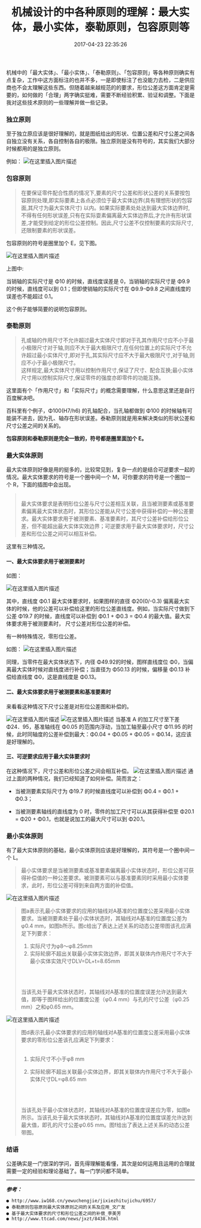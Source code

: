 ﻿---
title: 机械设计的中各种原则的理解：最大实体，最小实体，泰勒原则，包容原则等
date: 2017-04-23 22:35:26
tags: 机械设计
categories: 机械结构
---


机械中的「最大实体」、「最小实体」、「泰勒原则」、「包容原则」等各种原则确实有点复杂，工作中这方面标注的也并不多，一是即使标注了也没能力去检，二是供应商也不会太理解这些东西。但随着越来越规范的的要求，形位公差这方面肯定是需要的，如何做的「合理」两字确实挺难，需要不断经验积累、验证和调整。下面是我对这些技术原则的一些理解并做一些记录。

<!--more-->

### 独立原则

至于独立原应该是很好理解的，就是图纸给出的形状、位置公差和尺寸公差之间各自独立没有关系，各自控制各自的极限。独立原则是没有符号的，其实我们大部分时候都用的是独立原则。

例如：
![在这里插入图片描述](https://img-blog.csdnimg.cn/20181114111746299.jpg?x-oss-process=image/watermark,type_ZmFuZ3poZW5naGVpdGk,shadow_10,text_aHR0cHM6Ly9ibG9nLmNzZG4ubmV0L3VuX2dpdmV1cA==,size_16,color_FFFFFF,t_70)
### 包容原则
> 在要保证零件配合性质的情况下,要素的尺寸公差和形状公差的关系要按包容原则处理,即实际要素上各点必须位于最大实体边界(具有理想形状的包容面,其尺寸为最大实体尺寸) 以内。如果实际要素处处达到最大实体边界时,不得有任何形状误差,只有在实际耍素偏离最大实体边界后,才允许有形状误差,才能受到给定的形位公差控制。因此,尺寸公差不仅控制要素的实际尺寸,还限制要素的形状误差。

包容原则的符号是圈里加个 E，见下图。

![在这里插入图片描述](https://img-blog.csdnimg.cn/20181114111922496.jpg?x-oss-process=image/watermark,type_ZmFuZ3poZW5naGVpdGk,shadow_10,text_aHR0cHM6Ly9ibG9nLmNzZG4ubmV0L3VuX2dpdmV1cA==,size_16,color_FFFFFF,t_70)

上图中:

当销轴的实际尺寸是 Φ10 的时候，直线度误差是 0，当销轴的实际尺寸是 Φ9.9 的时候，直线度可以到 0.1；但即使销轴的实际尺寸在 Φ9.9-Φ9.8 之间直线度的误差也不能超过 0.1。

这个例子能够简要的说明包容原则。

### 泰勒原则
> 孔或轴的作用尺寸不允许超过最大实体尺寸即对于孔其作用尺寸应不小于最小极限尺寸对于轴,则应不大于最大极限尺寸,在任何位置上的实际尺寸不允许超过最小实体尺寸,即对于孔,其实际尺寸应不大于最大极限尺寸,对于轴,则应不小于最小极限尺寸。
> </br>
> 这样规定,最大实体尺寸用以控制作用尺寸,保证了尺寸、配合互换;最小实体尺寸用以控制实际尺寸,保证零件的强度亦即零件的功能互换。

这里面有个「作用尺寸」和「实际尺寸」的概念需要理解，什么意思这里还是自行百度解决吧。

百科里有个例子，Φ100(H7/h6) 的孔轴配合，当孔轴都做到 Φ100 的时候轴有可能装不进去，因为孔、轴存在形状误差。泰勒原则就是用来解决类似的形状公差和尺寸公差之间的关系的。

**包容原则和泰勒原则是完全一致的，符号都是圈里面加个 E。**

### 最大实体原则
最大实体原则好像是用的挺多的，比较常见到，复杂一点的是结合可逆要求一起的情况。最大实体要求的符号是一个圈中间一个 M，可你要求的符号是一个圈加一个 R，下面的插图中会出现。
> </br>
> 最大实体要求是表明形位公差与尺寸公差相互关联，且当被测要素或基准要素偏离最大实体状态时，其形位公差能从尺寸公差中获得补偿的一种公差要求。最大实体要求用于被测要素、基准要素时，其尺寸公差补偿给形位公差，但不能超出最大实体实效边界；可逆要求用于最大实体要求时，尺寸公差和形位公差之间可以相互补偿。

这里有三种情况。

#### 一、最大实体要求用于被测要素时
如图：

![在这里插入图片描述](https://img-blog.csdnimg.cn/20181114112804254.jpg?x-oss-process=image/watermark,type_ZmFuZ3poZW5naGVpdGk,shadow_10,text_aHR0cHM6Ly9ibG9nLmNzZG4ubmV0L3VuX2dpdmV1cA==,size_16,color_FFFFFF,t_70)

其中，直线度 Φ0.1 最大实体要求时，如果图样的直径 Φ20(0/-0.3) 偏离最大实体的时候，他的公差可以补偿给这里的形位公差直线度。例如，当实际尺寸做到下公差 Φ19.7 的时候，直线度可以补偿到 Φ0.1 + Φ0.3 = Φ0.4 的最大值。最大实体要求用于被测要素时， 尺寸公差对形位公差的补偿。

有一种特殊情况，零形位公差。

如图：
![在这里插入图片描述](https://img-blog.csdnimg.cn/20181114112838969.jpg?x-oss-process=image/watermark,type_ZmFuZ3poZW5naGVpdGk,shadow_10,text_aHR0cHM6Ly9ibG9nLmNzZG4ubmV0L3VuX2dpdmV1cA==,size_16,color_FFFFFF,t_70)


同理，当零件在最大实体状态下，内径 Φ49.92的时候，图样直线度位 Φ0，当偏离最大实体时候对直线度进行补偿；当直径为 Φ50.13 的时候，偏移量 Φ0.13 补偿给直线度 Φ0，这是直线度是 Φ0.13。

#### 二、最大实体要求用于被测要素和基准要素时
来看看这种情况下尺寸公差是对形位公差图和补偿的。


![在这里插入图片描述](https://img-blog.csdnimg.cn/20181114112913728.jpg?x-oss-process=image/watermark,type_ZmFuZ3poZW5naGVpdGk,shadow_10,text_aHR0cHM6Ly9ibG9nLmNzZG4ubmV0L3VuX2dpdmV1cA==,size_16,color_FFFFFF,t_70)
![在这里插入图片描述](https://img-blog.csdnimg.cn/20181114112935639.png?x-oss-process=image/watermark,type_ZmFuZ3poZW5naGVpdGk,shadow_10,text_aHR0cHM6Ly9ibG9nLmNzZG4ubmV0L3VuX2dpdmV1cA==,size_16,color_FFFFFF,t_70)
当基准 A 的加工尺寸至下差 Φ24．95，基准轴线在 Φ0.05 的范围内浮动，当加工轴至最小尺寸 Φ11.95 的时候，此时同轴度的公差补偿到最大：Φ0.04 + Φ0.05 + Φ0.05 = Φ0.14，这应该是好理解的。

#### 三、可逆要求应用于最大实体要求时
在这种情况下，尺寸公差和形位公差之间会相互补偿。
![在这里插入图片描述](https://img-blog.csdnimg.cn/20181114113139694.jpg?x-oss-process=image/watermark,type_ZmFuZ3poZW5naGVpdGk,shadow_10,text_aHR0cHM6Ly9ibG9nLmNzZG4ubmV0L3VuX2dpdmV1cA==,size_16,color_FFFFFF,t_70)
通过上面的两种情况，我们已经知道了如何补偿。简而言之：

* 当被测要素实际尺寸为 Φ19.7 的时候直线度可以补偿到 Φ0.4 = Φ0.1 + Φ0.3；

* 当被测要素轴线的直线度为 0 时，零件的加工尺寸可以从其获得补偿至 Φ20.1 = Φ20 + Φ0.1，也就是说加工的最大尺寸可以到 Φ20.1。

### 最小实体原则
有了最大实体原则的基础，最小实体原则应该是好理解的，其符号是一个圈中间一个 L。

> 最小实体要求是当被测要素或基准要素偏离最小实体状态时，形位公差可获得补偿值的一种公差要求。被测要素可以与基准要素同时采用最小实体要求，此时，形位公差可得到来自两方面的补偿值。

![在这里插入图片描述](https://img-blog.csdnimg.cn/20181114113242901.jpg)

> 图a表示孔最小实体要求的应用的轴线对A基准的位置度公差采用最小实体要求。当被测要素处于最小实体状态时，其轴线对A基准的位置度公差为φ0.4 mm，如图b所示。图c给出了表达上述关系的动态公差带图该孔应满足下列要求：
> </br>
> 1. 实际尺寸为φ8～φ8.25mm  
> 2. 实际轮廓不超出关联最小实体实效边界，即其关联体内作用尺寸不大于最小实体实效尺寸DLV=DL+t=8.65mm
> </br>
> </br> 
> 
> 当该孔处于最大实体状态时，其轴线对A基准的位置度误差允许达到最大值，即等于图样给出的位置度公差（φ0.4 mm）与孔的尺寸公差（φ0.25 mm）之和φ0.65 mm。

![在这里插入图片描述](https://img-blog.csdnimg.cn/2018111411364972.jpg)

> 图d表示孔最小实体要求的应用的轴线对A基准的位置度公差采用最小实体要求的零形位公差该孔应满足下列要求：  
> </br>
> 1. 实际尺寸不小于φ8 mm
> 
> 2. 实际轮廓不超出关联最小实体边界，即其关联体内作用尺寸不大于最小实体尺寸DL=φ8.65 mm
> </br>
> </br> 
> 
> 当该孔处于最小实体状态时，其轴线对A基准的位置度误差应为零，如图e所示。当该孔处于最大实体状态时，其轴线对A基准的位置度误差允许达到最大值，即孔的尺寸公差φ0.65 mm。图f给出了表达上述关系的动态公差带图。

### 结语
公差确实是一门很深的学问，首先得理解能看懂，其次是如何运用且运用的合理就需要一定的经验和理论基础了。每一门学问都不简单。

---
***参考：***
```
● http://www.iw168.cn/yewuchengjie/jixiezhitujichu/6957/
● 泰勒原则包容原则最大实体原则之间的关系及应用_文广友
● 基于最大实体要求的尺寸和形位公差之间的补偿_李美芳
● http://www.ttcad.com/news/jxzt/8438.html

```
